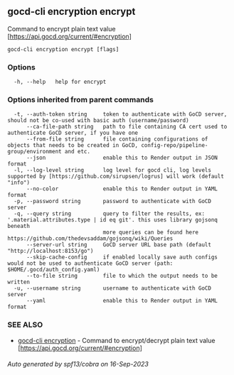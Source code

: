 ## gocd-cli encryption encrypt

Command to encrypt plain text value [https://api.gocd.org/current/#encryption]

```
gocd-cli encryption encrypt [flags]
```

### Options

```
  -h, --help   help for encrypt
```

### Options inherited from parent commands

```
  -t, --auth-token string     token to authenticate with GoCD server, should not be co-used with basic auth (username/password)
      --ca-file-path string   path to file containing CA cert used to authenticate GoCD server, if you have one
      --from-file string      file containing configurations of objects that needs to be created in GoCD, config-repo/pipeline-group/environment and etc.
      --json                  enable this to Render output in JSON format
  -l, --log-level string      log level for gocd cli, log levels supported by [https://github.com/sirupsen/logrus] will work (default "info")
      --no-color              enable this to Render output in YAML format
  -p, --password string       password to authenticate with GoCD server
  -q, --query string          query to filter the results, ex: '.material.attributes.type | id eq git'. this uses library gojsonq beneath
                              more queries can be found here https://github.com/thedevsaddam/gojsonq/wiki/Queries
      --server-url string     GoCD server URL base path (default "http://localhost:8153/go")
      --skip-cache-config     if enabled locally save auth configs would not be used to authenticate GoCD server (path: $HOME/.gocd/auth_config.yaml)
      --to-file string        file to which the output needs to be written
  -u, --username string       username to authenticate with GoCD server
      --yaml                  enable this to Render output in YAML format
```

### SEE ALSO

* [gocd-cli encryption](gocd-cli_encryption.md)	 - Command to encrypt/decrypt plain text value [https://api.gocd.org/current/#encryption]

###### Auto generated by spf13/cobra on 16-Sep-2023
